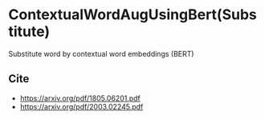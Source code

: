 # ContextualWordAugUsingBert(Substitute)

Substitute word by contextual word embeddings (BERT)

## Cite

- https://arxiv.org/pdf/1805.06201.pdf
- https://arxiv.org/pdf/2003.02245.pdf
